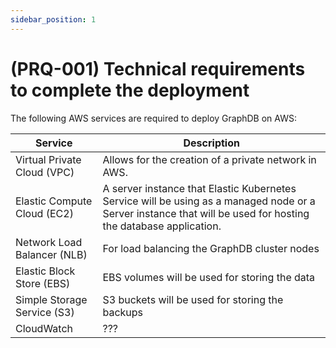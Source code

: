 ```yaml
---
sidebar_position: 1
---
```


# (PRQ-001) Technical requirements to complete the deployment

The following AWS services are required to deploy GraphDB on AWS:

| Service                     | Description                                                                                                                                                    |
|-----------------------------|----------------------------------------------------------------------------------------------------------------------------------------------------------------|
| Virtual Private Cloud (VPC) | Allows for the creation of a private network in AWS.                                                                                                           |
| Elastic Compute Cloud (EC2) | A server instance that Elastic Kubernetes Service will be using as a managed node or a Server instance that will be used for hosting the database application. |
| Network Load Balancer (NLB) | For load balancing the GraphDB cluster nodes                                                                                                                   |
| Elastic Block Store (EBS)   | EBS volumes will be used for storing the data                                                                                                                  |
| Simple Storage Service (S3) | S3 buckets will be used for storing the backups                                                                                                                |
| CloudWatch                  | ???                                                                                                                                                            |




